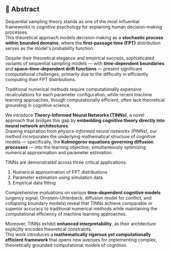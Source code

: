 ## 🧠 Abstract

Sequential sampling theory stands as one of the most influential frameworks in cognitive psychology for explaining human decision-making processes.  
This theoretical approach models decision-making as a **stochastic process within bounded domains**, where the **first-passage time (FPT)** distribution serves as the model's probability function.

Despite their theoretical elegance and empirical success, sophisticated variants of sequential sampling models — with **time-dependent boundaries** and **space–time-dependent drift functions** — present significant computational challenges, primarily due to the difficulty in efficiently computing their FPT distributions.

Traditional numerical methods require computationally expensive recalculations for each parameter configuration, while recent machine learning approaches, though computationally efficient, often lack theoretical grounding in cognitive science.  

We introduce **Theory-Informed Neural Networks (TINNs)**, a novel approach that bridges this gap by **embedding cognitive theory directly into neural network architectures**.  
Drawing inspiration from *physics-informed neural networks (PINNs)*, our method incorporates the underlying mathematical structure of cognitive models — specifically, the **Kolmogorov equations governing diffusion processes** — into the learning objective, simultaneously optimizing numerical approximation and parameter estimation.

TINNs are demonstrated across three critical applications:

1. Numerical approximation of FPT distributions  
2. Parameter estimation using simulation data  
3. Empirical data fitting  

Comprehensive evaluations on various **time-dependent cognitive models** (urgency signal, Ornstein–Uhlenbeck, diffusion model for conflict, and collapsing boundary models) reveal that TINNs achieve comparable or superior accuracy to traditional numerical methods while maintaining the computational efficiency of machine learning approaches.

Moreover, TINNs exhibit **enhanced interpretability**, as their architecture explicitly encodes theoretical constraints.  
This work introduces a **mathematically rigorous yet computationally efficient framework** that opens new avenues for implementing complex, theoretically grounded computational models of cognition.
